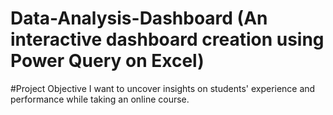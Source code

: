 # Data-Analysis-Dashboard (An interactive dashboard creation using Power Query on Excel)
#Project Objective
I want to uncover insights on students' experience and performance while taking an online course.
